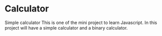 # Calculator
Simple calculator
This is one of the mini project to learn Javascript.
In this project will have a simple calculator and a binary calculator.

